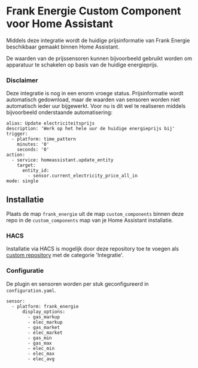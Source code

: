 # Frank Energie Custom Component voor Home Assistant
Middels deze integratie wordt de huidige prijsinformatie van Frank Energie beschikbaar gemaakt binnen Home Assistant.

De waarden van de prijssensoren kunnen bijvoorbeeld gebruikt worden om apparatuur te schakelen op basis van de huidige energieprijs.

### Disclaimer
Deze integratie is nog in een enorm vroege status. Prijsinformatie wordt automatisch gedownload, maar de waarden van sensoren worden niet automatisch ieder uur bijgewerkt. Voor nu is dit wel te realiseren middels bijvoorbeeld onderstaande automatisering:
```
alias: Update electriciteitsprijs
description: 'Werk op het hele uur de huidige energieprijs bij'
trigger:
  - platform: time_pattern
    minutes: '0'
    seconds: '0'
action:
  - service: homeassistant.update_entity
    target:
      entity_id:
        - sensor.current_electricity_price_all_in
mode: single
```
## Installatie
Plaats de map `frank_energie` uit de map `custom_components` binnen deze repo in de `custom_components` map van je Home Assistant installatie.

### HACS

Installatie via HACS is mogelijk door deze repository toe te voegen als [custom repository](https://hacs.xyz/docs/faq/custom_repositories) met de categorie 'Integratie'.

### Configuratie

De plugin en sensoren worden per stuk geconfigureerd in `configuration.yaml`.

```
sensor:
  - platform: frank_energie
      display_options:
        - gas_markup
        - elec_markup
        - gas_market
        - elec_market
        - gas_min
        - gas_max
        - elec_min
        - elec_max
        - elec_avg
```

